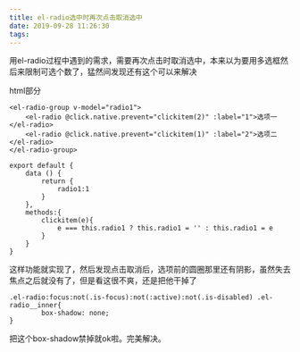 ```yaml
---
title: el-radio选中时再次点击取消选中
date: 2019-09-28 11:26:30
tags:
---
```

用el-radio过程中遇到的需求，需要再次点击时取消选中，本来以为要用多选框然后来限制可选个数了，猛然间发现还有这个可以来解决

html部分
```
<el-radio-group v-model="radio1">
    <el-radio @click.native.prevent="clickitem(2)" :label="1">选项一</el-radio>
    <el-radio @click.native.prevent="clickitem(1)" :label="2">选项二</el-radio>
</el-radio-group>
```
```
export default {
    data () {
        return {
            radio1:1
        }
    },
    methods:{
        clickitem(e){
            e === this.radio1 ? this.radio1 = '' : this.radio1 = e
        }
    }
}
```

这样功能就实现了，然后发现点击取消后，选项前的圆圈那里还有阴影，虽然失去焦点之后就没有了，但是看这很不爽，还是把他干掉了
```
.el-radio:focus:not(.is-focus):not(:active):not(.is-disabled) .el-radio__inner{
        box-shadow: none;
}
```

把这个box-shadow禁掉就ok啦。完美解决。